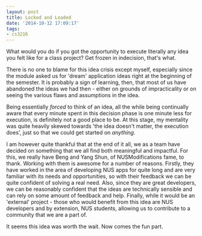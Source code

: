 ```yaml
---
layout: post
title: Locked and Loaded
date: '2014-10-12 17:09:17'
tags:
- cs3216
---
```


What would you do if you got the opportunity to execute literally any idea you felt like for a class project? Get frozen in indecision, that's what.

There is no one to blame for this idea crisis except myself, especially since the module asked us for 'dream' application ideas right at the beginning of the semester. It is probably a sign of learning, then, that most of us have abandoned the ideas we had then - either on grounds of impracticality or on seeing the various flaws and assumptions in the idea.

Being essentially *forced* to think of an idea, all the while being continually aware that every minute spent in this decision phase is one minute less for execution, is definitely not a good place to be. At this stage, my mentality was quite heavily skewed towards 'the idea doesn't matter, the execution does', just so that we could get started on *anything*.

I am however quite thankful that at the end of it all, we as a team have decided on something that we all find both meaningful and impactful. For this, we really have Beng and Yang Shun, of NUSModifications fame, to thank. Working with them is awesome for a number of reasons. Firstly, they have worked in the area of developing NUS apps for quite long and are very familiar with its needs and opportunities, so with their feedback we can be quite confident of solving a real need. Also, since they are great developers, we can be reasonably confident that the ideas are technically sensible and can rely on some amount of feedback and help. Finally, while it would be an 'external' project - those who would benefit from this idea are NUS developers and by extension, NUS students, allowing us to contribute to a community that we are a part of.

It seems this idea was worth the wait. Now comes the fun part.